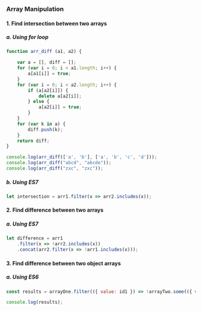 ### Array Manipulation

#### 1. Find intersection between two arrays

##### a. Using for loop

```js
function arr_diff (a1, a2) {

    var a = [], diff = [];
    for (var i = 0; i < a1.length; i++) {
        a[a1[i]] = true;
    }
    for (var i = 0; i < a2.length; i++) {
        if (a[a2[i]]) {
            delete a[a2[i]];
        } else {
            a[a2[i]] = true;
        }
    }
    for (var k in a) {
        diff.push(k);
    }
    return diff;
}

console.log(arr_diff(['a', 'b'], ['a', 'b', 'c', 'd']));
console.log(arr_diff("abcd", "abcde"));
console.log(arr_diff("zxc", "zxc"));
```

##### b. Using ES7

```js
let intersection = arr1.filter(x => arr2.includes(x));
```


#### 2. Find difference between two arrays
##### a. Using ES7

```js
let difference = arr1
    .filter(x => !arr2.includes(x))
    .concat(arr2.filter(x => !arr1.includes(x)));
```

#### 3. Find difference between two object arrays
##### a. Using ES6

```js
const results = arrayOne.filter(({ value: id1 }) => !arrayTwo.some(({ value: id2 }) => id2 === id1));

console.log(results);
```

